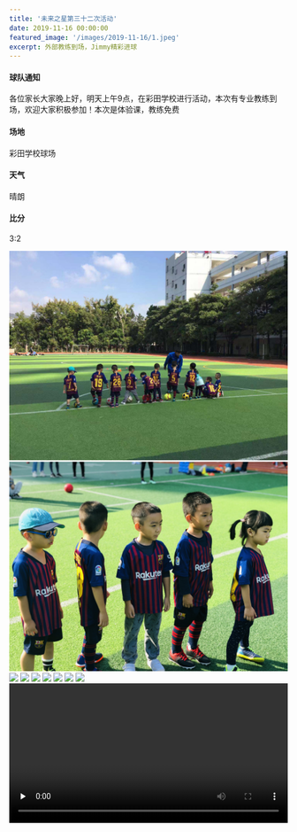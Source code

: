 ```yaml
---
title: '未来之星第三十二次活动'
date: 2019-11-16 00:00:00
featured_image: '/images/2019-11-16/1.jpeg'
excerpt: 外部教练到场，Jimmy精彩进球
---
```


#### 球队通知
各位家长大家晚上好，明天上午9点，在彩田学校进行活动，本次有专业教练到场，欢迎大家积极参加！本次是体验课，教练免费

#### 场地
彩田学校球场

#### 天气
晴朗

#### 比分
3:2

<div class="gallery" data-columns="2">
    <img src="/images/2019-11-16/1.jpeg">
    <img src="/images/2019-11-16/2.JPG">
    <img src="/images/2019-11-16/3.JPG">
    <img src="/images/2019-11-16/4.JPG">
    <img src="/images/2019-11-16/5.JPG">
    <img src="/images/2019-11-16/6.JPG">
    <img src="/images/2019-11-16/7.JPG">
    <img src="/images/2019-11-16/8.JPG">
    <img src="/images/2019-11-16/9.JPG">
                                                                                                
</div>

<video id="video" controls="" preload="none" preload="metadata" width="100%">
      <source id="mp4" src="/images/2019-11-16/1.mp4#t=0.5" type="video/mp4">
      <p>Your user agent does not support the HTML5 Video element.</p>
</video>

